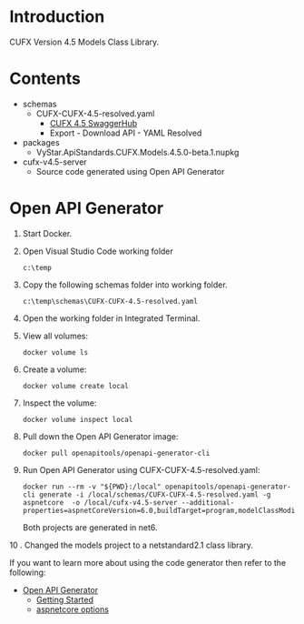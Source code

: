 # Introduction 
CUFX Version 4.5 Models Class Library. 

# Contents
-	schemas
    - CUFX-CUFX-4.5-resolved.yaml
        - [CUFX 4.5 SwaggerHub](https://app.swaggerhub.com/apis/CUFX/CUFX/4.5#/)
        - Export - Download API - YAML Resolved
-	packages
    - VyStar.ApiStandards.CUFX.Models.4.5.0-beta.1.nupkg
-	cufx-v4.5-server
    - Source code generated using Open API Generator

# Open API Generator

1. Start Docker.

2. Open Visual Studio Code working folder

    ```
    c:\temp
    ```

3. Copy the following schemas folder into working folder.

    ```
    c:\temp\schemas\CUFX-CUFX-4.5-resolved.yaml
    ```

4. Open the working folder in Integrated Terminal.

5. View all volumes:
	
	```
    docker volume ls
    ```

6. Create a volume:
	
	```
    docker volume create local
	```

7. Inspect the volume:

	```
    docker volume inspect local
    ```
	
8. Pull down the Open API Generator image:

	```
    docker pull openapitools/openapi-generator-cli
    ```
	
9. Run Open API Generator using CUFX-CUFX-4.5-resolved.yaml:

    ```
    docker run --rm -v "${PWD}:/local" openapitools/openapi-generator-cli generate -i /local/schemas/CUFX-CUFX-4.5-resolved.yaml -g aspnetcore  -o /local/cufx-v4.5-server --additional-properties=aspnetCoreVersion=6.0,buildTarget=program,modelClassModifier=partial,nullableReferenceTypes=true,operationIsAsync=true,operationModifier=virtual,operationResultTask=true,packageName=VyStar.ApiStandards.CUFX,packageVersion=4.5.0,pocoModels=true,swashbuckleVersion=6.4.0,useFrameworkReference=true,useNewtonsoft=true,useSeparateModelProject=true,useSwashbuckle=true
    ```
    
    Both projects are generated in net6. 

10 . Changed the models project to a netstandard2.1 class library.


If you want to learn more about using the code generator then refer to the following:
- [Open API Generator](https://openapi-generator.tech/)
    - [Getting Started](https://openapi-generator.tech/docs/installation)
    - [aspnetcore options](https://openapi-generator.tech/docs/generators/aspnetcore/)